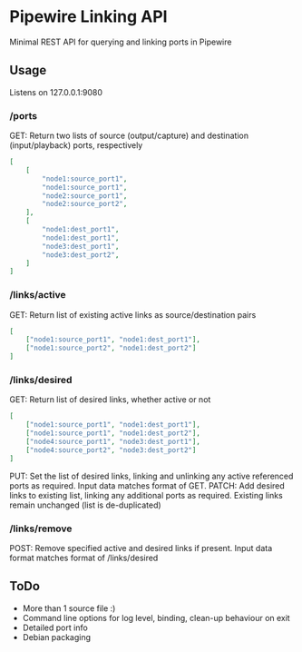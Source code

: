 # Pipewire Linking API
Minimal REST API for querying and linking ports in Pipewire

## Usage

Listens on 127.0.0.1:9080

### /ports
GET: Return two lists of source (output/capture) and destination (input/playback) ports, respectively

```json
[
    [
        "node1:source_port1",
        "node1:source_port1",
        "node2:source_port1",
        "node2:source_port2",
    ],
    [
        "node1:dest_port1",
        "node1:dest_port1",
        "node3:dest_port1",
        "node3:dest_port2",
    ]
]
```

### /links/active
GET: Return list of existing active links as source/destination pairs 
```json
[
    ["node1:source_port1", "node1:dest_port1"],
    ["node1:source_port2", "node1:dest_port2"]
]
```

### /links/desired
GET: Return list of desired links, whether active or not
```json
[
    ["node1:source_port1", "node1:dest_port1"],
    ["node1:source_port1", "node1:dest_port2"],
    ["node4:source_port1", "node3:dest_port1"],
    ["node4:source_port2", "node3:dest_port2"]
]
```
PUT: Set the list of desired links, linking and unlinking any active referenced ports as required. Input data matches format of GET.
PATCH: Add desired links to existing list, linking any additional ports as required. Existing links remain unchanged (list is de-duplicated)

### /links/remove
POST: Remove specified active and desired links if present. Input data format matches format of /links/desired

## ToDo

* More than 1 source file :)
* Command line options for log level, binding, clean-up behaviour on exit
* Detailed port info
* Debian packaging
